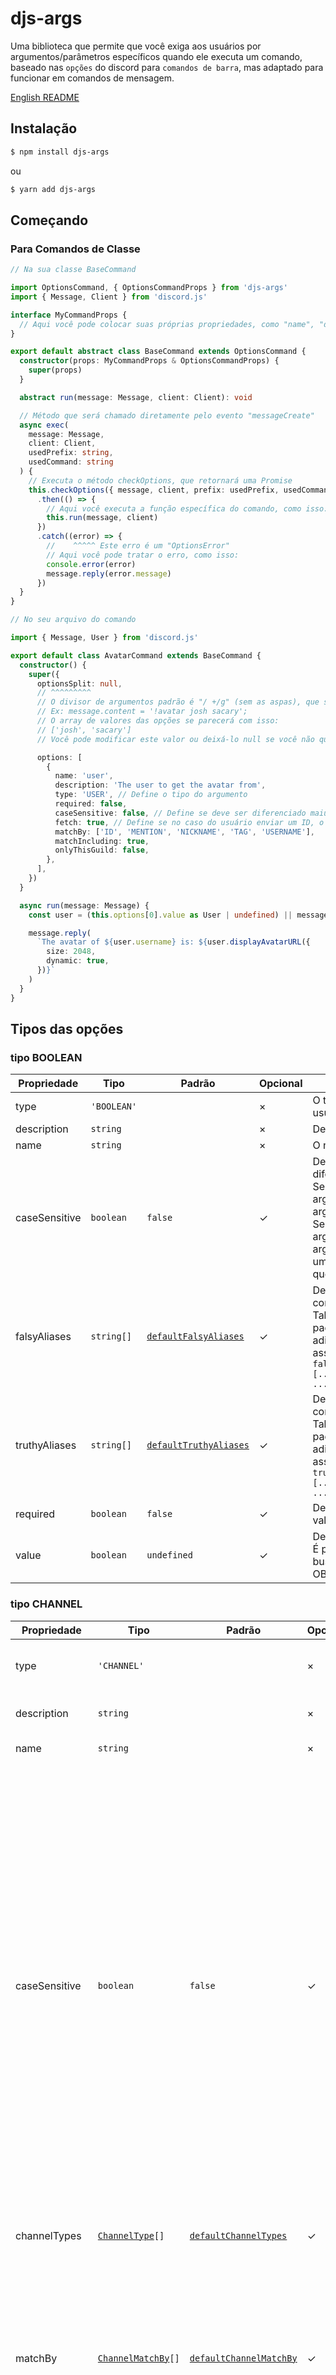 # djs-args

Uma biblioteca que permite que você exiga aos usuários por argumentos/parâmetros específicos quando ele executa um comando, baseado nas `opções` do discord para `comandos de barra`, mas adaptado para funcionar em comandos de mensagem.

[English README](/README.md)

## Instalação

```bash
$ npm install djs-args
```

ou

```bash
$ yarn add djs-args
```

## Começando

### Para Comandos de Classe

```ts
// Na sua classe BaseCommand

import OptionsCommand, { OptionsCommandProps } from 'djs-args'
import { Message, Client } from 'discord.js'

interface MyCommandProps {
  // Aqui você pode colocar suas próprias propriedades, como "name", "description", etc.
}

export default abstract class BaseCommand extends OptionsCommand {
  constructor(props: MyCommandProps & OptionsCommandProps) {
    super(props)
  }

  abstract run(message: Message, client: Client): void

  // Método que será chamado diretamente pelo evento "messageCreate"
  async exec(
    message: Message,
    client: Client,
    usedPrefix: string,
    usedCommand: string
  ) {
    // Executa o método checkOptions, que retornará uma Promise
    this.checkOptions({ message, client, prefix: usedPrefix, usedCommand })
      .then(() => {
        // Aqui você executa a função específica do comando, como isso:
        this.run(message, client)
      })
      .catch((error) => {
        //    ^^^^^ Este erro é um "OptionsError"
        // Aqui você pode tratar o erro, como isso:
        console.error(error)
        message.reply(error.message)
      })
  }
}
```

```ts
// No seu arquivo do comando

import { Message, User } from 'discord.js'

export default class AvatarCommand extends BaseCommand {
  constructor() {
    super({
      optionsSplit: null,
      // ^^^^^^^^^
      // O divisor de argumentos padrão é "/ +/g" (sem as aspas), que significa que todo o conteúdo da mensagem do usuário depois do prefixo e nome do comando será dividido a cada um ou mais espaços em branco.
      // Ex: message.content = '!avatar josh sacary';
      // O array de valores das opções se parecerá com isso:
      // ['josh', 'sacary']
      // Você pode modificar este valor ou deixá-lo null se você não quiser dividir os argumentos (neste caso, seu comando só poderá pedir uma única opção).

      options: [
        {
          name: 'user',
          description: 'The user to get the avatar from',
          type: 'USER', // Define o tipo do argumento
          required: false,
          caseSensitive: false, // Define se deve ser diferenciado maiúsculas de minúsculas
          fetch: true, // Define se no caso do usuário enviar um ID, o bot deverá dar fetch desse ID em todo o Discord ou buscar esse ID apenas nos usuários que o bot tem acesso
          matchBy: ['ID', 'MENTION', 'NICKNAME', 'TAG', 'USERNAME'],
          matchIncluding: true,
          onlyThisGuild: false,
        },
      ],
    })
  }

  async run(message: Message) {
    const user = (this.options[0].value as User | undefined) || message.author

    message.reply(
      `The avatar of ${user.username} is: ${user.displayAvatarURL({
        size: 2048,
        dynamic: true,
      })}`
    )
  }
}
```

## Tipos das opções

### tipo BOOLEAN

| Propriedade   | Tipo        | Padrão                                                     | Opcional | Descrição                                                                                                                                                                                                                                                                                                                                                                                                |
| ------------- | ----------- | ---------------------------------------------------------- | -------- | -------------------------------------------------------------------------------------------------------------------------------------------------------------------------------------------------------------------------------------------------------------------------------------------------------------------------------------------------------------------------------------------------------- |
| type          | `'BOOLEAN'` |                                                            | &times;  | O tipo da opção que você deseja que o usuário digite                                                                                                                                                                                                                                                                                                                                                     |
| description   | `string`    |                                                            | &times;  | Descrição do que a opção significa                                                                                                                                                                                                                                                                                                                                                                       |
| name          | `string`    |                                                            | &times;  | O nome da opção                                                                                                                                                                                                                                                                                                                                                                                          |
| caseSensitive | `boolean`   | `false`                                                    | &check;  | Define se o que o usuário digitar deve diferenciar maiúsculas de minúsculas.<br>Se definido como `caseSensitive: false`, o argumento `True` será considerado um argumento válido e de valor verdadeiro.<br>Se definido como `caseSensitive: true`, o argumento `True` será considerado um argumento inválido (a não ser que exista um aliase igual a `True`) e retornará um erro que poderá ser tratado. |
| falsyAliases  | `string[]`  | <code>[defaultFalsyAliases](#defaultFalsyAliases)</code>   | &check;  | Define os valores que serão considerados como `false` se o usuário os digitar.<br>Talvez você não queira deixar os valores padrão para trás, então você pode adicionar novos sem perder os padrões assim:<br>`falsyAliases: [...OptionsCommand.defaultFalsyAliases, ...newFalsyAliases]`                                                                                                                 |
| truthyAliases | `string[]`  | <code>[defaultTruthyAliases](#defaultTruthyAliases)</code> | &check;  | Define os valores que serão considerados como `true` se o usuário os digitar.<br>Talvez você não queira deixar os valores padrão para trás, então você pode adicionar novos sem perder os padrões assim:<br>`truthyAliases: [...OptionsCommand.defaultTruthyAliases, ...newTruthyAliases]`                                                                                                               |
| required      | `boolean`   | `false`                                                    | &check;  | Define se o usuário precisa colocar algum valor para essa opção.                                                                                                                                                                                                                                                                                                                                         |
| value         | `boolean`   | `undefined`                                                | &check;  | Define um valor default para a opção.<br>É por meio dessa propriedade que você buscará o valor que o usuário digitou.<br>OBS: Não funciona se `required: true`                                                                                                                                                                                                                                           |

### tipo CHANNEL

| Propriedade    | Tipo                                             | Padrão                                                       | Opcional | Descrição                                                                                                                                                                                                                                                                                                                                                                                                                                                                      |
| -------------- | ------------------------------------------------ | ------------------------------------------------------------ | -------- | ------------------------------------------------------------------------------------------------------------------------------------------------------------------------------------------------------------------------------------------------------------------------------------------------------------------------------------------------------------------------------------------------------------------------------------------------------------------------------ |
| type           | `'CHANNEL'`                                      |                                                              | &times;  | O tipo da opção que você deseja que o usuário digite                                                                                                                                                                                                                                                                                                                                                                                                                           |
| description    | `string`                                         |                                                              | &times;  | Descrição do que a opção significa                                                                                                                                                                                                                                                                                                                                                                                                                                             |
| name           | `string`                                         |                                                              | &times;  | O nome da opção                                                                                                                                                                                                                                                                                                                                                                                                                                                                |
| caseSensitive  | `boolean`                                        | `false`                                                      | &check;  | Define se o que o usuário digitar deve diferenciar maiúsculas de minúsculas quando seu input for considerado o nome de um canal.<br>Se definido como `caseSensitive: false`, o argumento `GENERAL` pode ser considerado igual ao nome de algum canal que seja `general`, `General`, etc...<br>Se definido como `caseSensitive: true`, o argumento `GENERAL` só irá dar "match" com algum canal que se chame exatamente `GENERAL` (ou que o inclua, se `matchIncluding: true`). |
| channelTypes   | <code>[ChannelType](#ChannelType)[]</code>       | <code>[defaultChannelTypes](#defaultChannelTypes)</code>     | &check;  | Array com os tipos de canal que o bot deve aceitar.                                                                                                                                                                                                                                                                                                                                                                                                                            |
| matchBy        | <code>[ChannelMatchBy](#ChannelMatchBy)[]</code> | <code>[defaultChannelMatchBy](#defaultChannelMatchBy)</code> | &check;  | Array com os métodos que o bot usará para encontrar o canal digitado pelo usuário.<br>Exemplo, se nesse array não estiver incluso o nome `'ID'`, e o usuário digitar o ID de um canal, ele não será encontrado pelo bot.                                                                                                                                                                                                                                                       |
| matchIncluding | `boolean`                                        | `false`                                                      | &check;  | Define se o bot deve considerar uma correspondência válida caso o input do usuário esteja contido no nome de um canal.<br>Exemplo, o input do usuário foi `general`, mas o nome do canal é `general-conversation`, caso `matchIncluding: true`, o bot retornará o canal `general-conversation`, mas se `matchIncluding: false`, o bot não retornará canal algum.                                                                                                               |
| onlyThisGuild  | `boolean`                                        | `false`                                                      | &check;  | Define se o bot deve buscar correspondência apenas em canais do próprio servidor em que o comando foi utilizado.<br>Caso seja definido como `onlyThisGuild: false` o bot buscará por uma correspondência em qualquer servidor que ele estiver.                                                                                                                                                                                                                                 |
| required       | `boolean`                                        | `false`                                                      | &check;  | Define se o usuário precisa colocar algum valor para essa opção.                                                                                                                                                                                                                                                                                                                                                                                                               |
| value          | `Channel`                                        | `undefined`                                                  | &check;  | Define um valor default para a opção.<br>É por meio dessa propriedade que você buscará o valor que o usuário digitou.<br>OBS: Não funciona se `required: true`                                                                                                                                                                                                                                                                                                                 |

### tipo INTEGER

| Propriedade   | Tipo                                                                                           | Padrão      | Opcional | Descrição                                                                                                                                                                                                                                                                                                                                                                                                                                     |
| ------------- | ---------------------------------------------------------------------------------------------- | ----------- | -------- | --------------------------------------------------------------------------------------------------------------------------------------------------------------------------------------------------------------------------------------------------------------------------------------------------------------------------------------------------------------------------------------------------------------------------------------------- |
| type          | `'INTEGER'`                                                                                    |             | &times;  | O tipo da opção que você deseja que o usuário digite                                                                                                                                                                                                                                                                                                                                                                                          |
| description   | `string`                                                                                       |             | &times;  | Descrição do que a opção significa                                                                                                                                                                                                                                                                                                                                                                                                            |
| name          | `string`                                                                                       |             | &times;  | O nome da opção                                                                                                                                                                                                                                                                                                                                                                                                                               |
| caseSensitive | `boolean`                                                                                      | `false`     | &check;  | Define se o que o usuário digitar deve diferenciar maiúsculas de minúsculas.<br>**OBS: _Válido apenas para quando_** `choices !== undefined`.                                                                                                                                                                                                                                                                                                 |
| choices       | <code>[ApplicationCommandOptionNumeralChoice](#ApplicationCommandOptionNumeralChoice)[]</code> | `undefined` | &check;  | Um array de alternativas que o usuário pode escolher.<br>Caso alguma alternativa seja definida, só será aceito o input do usuário caso ele corresponda com o `name` ou `value` da alternativa.                                                                                                                                                                                                                                                |
| required      | `boolean`                                                                                      | `false`     | &check;  | Define se o usuário precisa colocar algum valor para essa opção.                                                                                                                                                                                                                                                                                                                                                                              |
| resolver      | `(value: number) => any`                                                                       | `undefined` | &check;  | Função que recebe como parâmetro o argumento do usuário já formatado para número inteiro e deve retornar qualquer coisa.<br>Essa função só será executada ao fim da validação do argumento do usuário, ou seja, quando ele for garantidamente um número e inteiro.<br>O valor retornado por essa função será setado na propriedade `value` da opção, caso não seja definida uma função `resolver`, será setado o valor que o usuário digitou. |
| value         | `number`                                                                                       | `undefined` | &check;  | Define um valor default para a opção.<br>É por meio dessa propriedade que você buscará o valor que o usuário digitou.<br>OBS: Não funciona se `required: true`                                                                                                                                                                                                                                                                                |

### tipo MENTIONABLE

| Propriedade | Tipo                                                 | Padrão                                                           | Opcional | Descrição                                                                                                                                                      |
| ----------- | ---------------------------------------------------- | ---------------------------------------------------------------- | -------- | -------------------------------------------------------------------------------------------------------------------------------------------------------------- |
| type        | `'MENTIONABLE'`                                      |                                                                  | &times;  | O tipo da opção que você deseja que o usuário digite                                                                                                           |
| description | `string`                                             |                                                                  | &times;  | Descrição do que a opção significa                                                                                                                             |
| name        | `string`                                             |                                                                  | &times;  | O nome da opção                                                                                                                                                |
| canBe       | <code>[MentionableCanBe](#MentionableCanBe)[]</code> | <code>[defaultMentionableCanBe](#defaultMentionableCanBe)</code> | &check;  | Um array com as classes que serão aceitas como mencionável.<br>Essas classes podem ser importadas diretamente de `'djs-args'`.                                 |
| required    | `boolean`                                            | `false`                                                          | &check;  | Define se o usuário precisa colocar algum valor para essa opção.                                                                                               |
| value       | <code>[MentionableValue](#MentionableValue)</code>   | `undefined`                                                      | &check;  | Define um valor default para a opção.<br>É por meio dessa propriedade que você buscará o valor que o usuário digitou.<br>OBS: Não funciona se `required: true` |

### tipo NUMBER

| Propriedade   | Tipo                                                                                           | Padrão      | Opcional | Descrição                                                                                                                                                                                                                                                                                                                                                                                                                   |
| ------------- | ---------------------------------------------------------------------------------------------- | ----------- | -------- | --------------------------------------------------------------------------------------------------------------------------------------------------------------------------------------------------------------------------------------------------------------------------------------------------------------------------------------------------------------------------------------------------------------------------- |
| type          | `'NUMBER'`                                                                                     |             | &times;  | O tipo da opção que você deseja que o usuário digite                                                                                                                                                                                                                                                                                                                                                                        |
| description   | `string`                                                                                       |             | &times;  | Descrição do que a opção significa                                                                                                                                                                                                                                                                                                                                                                                          |
| name          | `string`                                                                                       |             | &times;  | O nome da opção                                                                                                                                                                                                                                                                                                                                                                                                             |
| caseSensitive | `boolean`                                                                                      | `false`     | &check;  | Define se o que o usuário digitar deve diferenciar maiúsculas de minúsculas.<br>**OBS: _Válido apenas para quando_** `choices !== undefined`.                                                                                                                                                                                                                                                                               |
| choices       | <code>[ApplicationCommandOptionNumeralChoice](#ApplicationCommandOptionNumeralChoice)[]</code> | `undefined` | &check;  | Um array de alternativas que o usuário pode escolher.<br>Caso alguma alternativa seja definida, só será aceito o input do usuário caso ele corresponda com o `name` ou `value` da alternativa.                                                                                                                                                                                                                              |
| required      | `boolean`                                                                                      | `false`     | &check;  | Define se o usuário precisa colocar algum valor para essa opção.                                                                                                                                                                                                                                                                                                                                                            |
| resolver      | `(value: number) => any`                                                                       | `undefined` | &check;  | Função que recebe como parâmetro o argumento do usuário já formatado para número e deve retornar qualquer coisa.<br>Essa função só será executada ao fim da validação do argumento do usuário, ou seja, quando ele for garantidamente um número.<br>O valor retornado por essa função será setado na propriedade `value` da opção, caso não seja definida uma função `resolver`, será setado o valor que o usuário digitou. |
| value         | `number`                                                                                       | `undefined` | &check;  | Define um valor default para a opção.<br>É por meio dessa propriedade que você buscará o valor que o usuário digitou.<br>OBS: Não funciona se `required: true`                                                                                                                                                                                                                                                              |

### tipo ROLE

| Propriedade    | Tipo                                       | Padrão                                                 | Opcional | Descrição                                                                                                                                                                                                                                                                                                                                                                                                                                                                 |
| -------------- | ------------------------------------------ | ------------------------------------------------------ | -------- | ------------------------------------------------------------------------------------------------------------------------------------------------------------------------------------------------------------------------------------------------------------------------------------------------------------------------------------------------------------------------------------------------------------------------------------------------------------------------- |
| type           | `'ROLE'`                                   |                                                        | &times;  | O tipo da opção que você deseja que o usuário digite                                                                                                                                                                                                                                                                                                                                                                                                                      |
| description    | `string`                                   |                                                        | &times;  | Descrição do que a opção significa                                                                                                                                                                                                                                                                                                                                                                                                                                        |
| name           | `string`                                   |                                                        | &times;  | O nome da opção                                                                                                                                                                                                                                                                                                                                                                                                                                                           |
| caseSensitive  | `boolean`                                  | `false`                                                | &check;  | Define se o que o usuário digitar deve diferenciar maiúsculas de minúsculas quando seu input for considerado o nome de um cargo.<br>Se definido como `caseSensitive: false`, o argumento `MEMBRO` pode ser considerado igual ao nome de algum cargo que seja `membro`, `Membro`, etc...<br>Se definido como `caseSensitive: true`, o argumento `MEMBRO` só irá dar "match" com algum cargo que se chame exatamente `MEMBRO` (ou que o inclua, se `matchIncluding: true`). |
| matchBy        | <code>[RoleMatchBy](#RoleMatchBy)[]</code> | <code>[defaultRoleMatchBy](#defaultRoleMatchBy)</code> | &check;  | Array com os métodos que o bot usará para encontrar o cargo digitado pelo usuário.<br>Exemplo, se nesse array não estiver incluso o nome `'ID'`, e o usuário digitar o ID de um cargo, ele não será encontrado pelo bot.                                                                                                                                                                                                                                                  |
| matchIncluding | `boolean`                                  | `false`                                                | &check;  | Define se o bot deve considerar uma correspondência válida caso o input do usuário esteja contido no nome de um cargo.<br>Exemplo, o input do usuário foi `membro`, mas o nome do cargo é `membros`, caso `matchIncluding: true`, o bot retornará o cargo `membros`, mas se `matchIncluding: false`, o bot não retornará cargo algum.                                                                                                                                     |
| required       | `boolean`                                  | `false`                                                | &check;  | Define se o usuário precisa colocar algum valor para essa opção.                                                                                                                                                                                                                                                                                                                                                                                                          |
| value          | `Role`                                     | `undefined`                                            | &check;  | Define um valor default para a opção.<br>É por meio dessa propriedade que você buscará o valor que o usuário digitou.<br>OBS: Não funciona se `required: true`                                                                                                                                                                                                                                                                                                            |

### tipo STRING

| Propriedade   | Tipo                                                                                         | Padrão      | Opcional | Descrição                                                                                                                                                                                                                                                                                                                                        |
| ------------- | -------------------------------------------------------------------------------------------- | ----------- | -------- | ------------------------------------------------------------------------------------------------------------------------------------------------------------------------------------------------------------------------------------------------------------------------------------------------------------------------------------------------ |
| type          | `'STRING'`                                                                                   |             | &times;  | O tipo da opção que você deseja que o usuário digite                                                                                                                                                                                                                                                                                             |
| description   | `string`                                                                                     |             | &times;  | Descrição do que a opção significa                                                                                                                                                                                                                                                                                                               |
| name          | `string`                                                                                     |             | &times;  | O nome da opção                                                                                                                                                                                                                                                                                                                                  |
| caseSensitive | `boolean`                                                                                    | `false`     | &check;  | Define se o que o usuário digitar deve diferenciar maiúsculas de minúsculas.<br>**OBS: _Válido apenas para quando_** `choices !== undefined`.                                                                                                                                                                                                    |
| choices       | <code>[ApplicationCommandOptionStringChoice](#ApplicationCommandOptionStringChoice)[]</code> | `undefined` | &check;  | Um array de alternativas que o usuário pode escolher.<br>Caso alguma alternativa seja definida, só será aceito o input do usuário caso ele corresponda com o `name` ou `value` da alternativa.                                                                                                                                                   |
| required      | `boolean`                                                                                    | `false`     | &check;  | Define se o usuário precisa colocar algum valor para essa opção.                                                                                                                                                                                                                                                                                 |
| resolver      | `(value: string) => any`                                                                     | `undefined` | &check;  | Função que recebe como parâmetro o argumento do usuário e deve retornar qualquer coisa.<br>Essa função só será executada ao fim da validação do argumento do usuário.<br>O valor retornado por essa função será setado na propriedade `value` da opção, caso não seja definida uma função `resolver`, será setado o valor que o usuário digitou. |
| value         | `string`                                                                                     | `undefined` | &check;  | Define um valor default para a opção.<br>É por meio dessa propriedade que você buscará o valor que o usuário digitou.<br>OBS: Não funciona se `required: true`                                                                                                                                                                                   |

### tipo USER

| Propriedade    | Tipo                                       | Padrão                                                 | Opcional | Descrição                                                                                                                                                                                                                                                                                                                                                                                                                                                                                                                                      |
| -------------- | ------------------------------------------ | ------------------------------------------------------ | -------- | ---------------------------------------------------------------------------------------------------------------------------------------------------------------------------------------------------------------------------------------------------------------------------------------------------------------------------------------------------------------------------------------------------------------------------------------------------------------------------------------------------------------------------------------------- |
| type           | `'USER'`                                   |                                                        | &times;  | O tipo da opção que você deseja que o usuário digite                                                                                                                                                                                                                                                                                                                                                                                                                                                                                           |
| description    | `string`                                   |                                                        | &times;  | Descrição do que a opção significa                                                                                                                                                                                                                                                                                                                                                                                                                                                                                                             |
| name           | `string`                                   |                                                        | &times;  | O nome da opção                                                                                                                                                                                                                                                                                                                                                                                                                                                                                                                                |
| caseSensitive  | `boolean`                                  | `false`                                                | &check;  | Define se o que o usuário digitar deve diferenciar maiúsculas de minúsculas quando seu input for considerado o username, tag ou nickname de um usuário discord.<br>Se definido como `caseSensitive: false`, o argumento `JOHN` pode corresponder a um usuário que tenha o username do discord igual a `john` ou `John`, etc...<br>Se definido como `caseSensitive: true`, o argumento `JOHN` só irá dar "match" com algum usuário que possua username, tag ou nickname exatamente igual a `JOHN` (ou que o inclua, se `matchIncluding: true`). |
| fetch          | `boolean`                                  | `false`                                                | &check;  | Define se quando o usuário enviar um ID do discord, o bot deve buscar um usuário correspondente a esse ID em todo o Discord ou apenas nos usuários do bot                                                                                                                                                                                                                                                                                                                                                                                      |
| matchBy        | <code>[UserMatchBy](#UserMatchBy)[]</code> | <code>[defaultUserMatchBy](#defaultUserMatchBy)</code> | &check;  | Array com os métodos que o bot usará para encontrar o usuário digitado.<br>Exemplo, se nesse array não estiver incluso o nome `'ID'`, e o usuário digitar o ID de um outro usuário (ou dele mesmo), ele não será encontrado pelo bot.                                                                                                                                                                                                                                                                                                          |
| matchIncluding | `boolean`                                  | `false`                                                | &check;  | Define se o bot deve considerar uma correspondência válida caso o input esteja contido no username, tag ou nickname de um usuário.<br>Exemplo, o input do usuário foi `john`, mas o username do usuário que ele está citando é `john mickael`, caso `matchIncluding: true`, o bot retornará o usuário `john mickael`, mas se `matchIncluding: false`, o bot não retornará usuário algum.                                                                                                                                                       |
| onlyThisGuild  | `boolean`                                  | `false`                                                | &check;  | Define se o bot deve buscar correspondência apenas para usuários que estão no servidor em que o comando foi utilizado.<br>Caso seja definido como `onlyThisGuild: false` o bot buscará por uma correspondência em qualquer servidor que ele estiver.                                                                                                                                                                                                                                                                                           |
| required       | `boolean`                                  | `false`                                                | &check;  | Define se o usuário precisa colocar algum valor para essa opção.                                                                                                                                                                                                                                                                                                                                                                                                                                                                               |
| value          | `User`                                     | `undefined`                                            | &check;  | Define um valor default para a opção.<br>É por meio dessa propriedade que você buscará o valor que o usuário digitou.<br>OBS: Não funciona se `required: true`                                                                                                                                                                                                                                                                                                                                                                                 |

## Types

#### ChannelType

```ts
| 'GUILD_TEXT'
| 'DM'
| 'GUILD_VOICE'
| 'GROUP_DM'
| 'GUILD_CATEGORY'
| 'GUILD_NEWS'
| 'GUILD_STORE'
| 'UNKNOWN'
| 'GUILD_NEWS_THREAD'
| 'GUILD_PUBLIC_THREAD'
| 'GUILD_PRIVATE_THREAD'
| 'GUILD_STAGE_VOICE'
```

#### ChannelMatchBy

```ts
;'MENTION' | 'NAME' | 'ID'
```

#### RoleMatchBy

```ts
;'MENTION' | 'NAME' | 'ID'
```

#### ApplicationCommandOptionNumeralChoice

```ts
{
  name: string // O nome da alternativa de escolha
  value: number // O valor da alternativa (esse valor que será setado na propriedade "value" da opção caso o usuário escolha essa alternativa)
}
```

#### ApplicationCommandOptionStringChoice

```ts
{
  name: string // O nome da alternativa de escolha
  value: string // O valor da alternativa (esse valor que será setado na propriedade "value" da opção caso o usuário escolha essa alternativa)
}
```

#### MentionableCanBe

```ts
;typeof User | typeof Role | typeof GuildMember
```

#### MentionableValue

```ts
;User | Role | GuildMember
```

#### UserMatchBy

```ts
;'MENTION' | 'ID' | 'USERNAME' | 'NICKNAME' | 'TAG'
```

## Variáveis

#### defaultTruthyAliases

```js
;['true', 't', '1', 'y', 'yes', 'sim', 's', 'verdadeiro']
```

#### defaultFalsyAliases

```js
;['false', 'f', '0', 'n', 'no', 'nao', 'não', 'falso']
```

#### defaultChannelTypes

```js
;[
  'DM',
  'GROUP_DM',
  'GUILD_CATEGORY',
  'GUILD_NEWS',
  'GUILD_NEWS_THREAD',
  'GUILD_PRIVATE_THREAD',
  'GUILD_PUBLIC_THREAD',
  'GUILD_STAGE_VOICE',
  'GUILD_STORE',
  'GUILD_TEXT',
  'GUILD_VOICE',
  'UNKNOWN',
]
```

#### defaultChannelMatchBy

```js
;['NAME', 'ID', 'MENTION']
```

#### defaultMentionableCanBe

```js
;[User, Role, GuildMember]
```

#### defaultRoleMatchBy

```js
;['NAME', 'ID', 'MENTION']
```

#### defaultUserMatchBy

```js
;['USERNAME', 'NICKNAME', 'TAG', 'ID', 'MENTION']
```

## Erros

O método `checkOptions` pode retornar um erro caso o usuário deixe de digitar alguma opção obrigatória ou digite algo inválido para alguma opção.
Esses erros são padronizados e você pode a partir deles enviar algum feedback para o usuário.

| Código  | Mensagem                                             | Tipo        | Descrição                                                                                                    |
| ------- | ---------------------------------------------------- | ----------- | ------------------------------------------------------------------------------------------------------------ |
| `'001'` | `'Invalid value. Does not match any of the aliases'` | `'BOOLEAN'` | Quando o valor digitado pelo usuário não está incluso nem no `falsyAliases` nem no `truthyAliases` da opção. |
| `''`    |                                                      |             |                                                                                                              |
